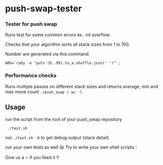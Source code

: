 # push-swap-tester
### Tester for push swap

Runs test for some common errors ex : int overflow.

Checks that your algorithm sorts all stack sizes from 1 to 100.

Number are generated via this command.

``` ARG=`ruby -e "puts (0..99).to_a.shuffle.join(' ')"`; ```

### Performance checks

Runs multiple passes on different stack sizes and returns average, min and max move count ```./push_swap | wc -l```

## Usage

run the script from the root of your push_swap repository

``` ./test.sh```

run ```./test.sh -D``` to get debug output (stack detail)

run your own tests as well :smiley:
Try to write your own shell scripts ❕

Give us a ⭐ if you liked it !!
